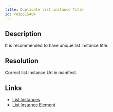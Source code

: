 ```yaml
---
title: Duplicate list instance Title
id: resp515404
---
```

## Description
It is recommended to have unique list instance title.

## Resolution
Correct list instance Url in manifest.

## Links
- [List Instances](http://msdn.microsoft.com/en-us/library/office/ms478860(v=office.14).aspx)
- [List Instance Element](http://msdn.microsoft.com/en-us/library/office/ms476062.aspx)
